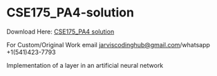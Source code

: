 # CSE175_PA4-solution

Download Here: [CSE175_PA4 solution](https://jarviscodinghub.com/assignment/cse175_pa4-solution/)

For Custom/Original Work email jarviscodinghub@gmail.com/whatsapp +1(541)423-7793

Implementation of a layer in an artificial neural network

